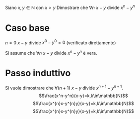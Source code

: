 Siano $x,y\in\mathbb{N}$ con $x>y$
Dimostrare che $\forall n\ x-y$  divide $x^n-y^n$
# Caso base
$n=0$
$x-y$ divide $x^0-y^0=0$ (verificato direttamente)

Si assume che $\forall n\ x-y$  divide $x^n-y^n$ è vera.
# Passo induttivo
Si vuole dimostrare che $\forall (n+1)\ x-y$ divide $x^{n+1}-y^{n+1}$.
$$\frac{x^n-y^n}{x-y}=k,k\in\mathbb{N}$$
$$\frac{x^{n}x-y^{n}y}{x-y}=k,k\in\mathbb{N}$$
$$\frac{x^{n}x-y^{n}y}{x-y}=k,k\in\mathbb{N}$$


